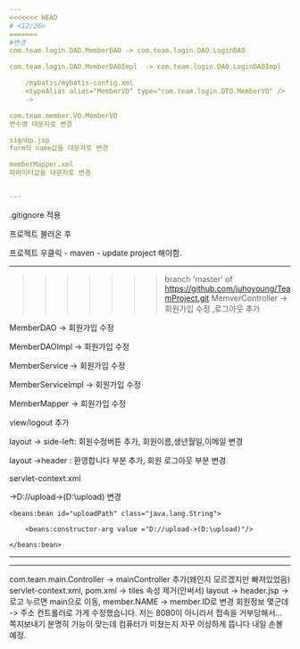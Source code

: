 ```yaml
---
<<<<<<< HEAD
# <12/26>
=======
#변경 
com.team.login.DAO.MemberDAO -> com.team.login.DAO.LoginDAO

com.team.login.DAO.MemberDAOImpl  -> com.team.login.DAO.LoginDAOImpl

	/mybatis/mybatis-config.xml
	<typeAlias alias="MemberVO" type="com.team.login.DTO.MemberVO" /> 
	-> 

com.team.member.VO.MemberVO 
변수명 대문자로 변경

signUp.jsp 
form의 name값들 대문자로 변경

memberMapper.xml
파라미터값들 대문자로 변경


---
```


.gitignore 적용

프로젝트 불러온 후 

프로젝트 우클릭  - maven - update project 해야함.

---

>>>>>>> branch 'master' of https://github.com/juhoyoung/TeamProject.git
MemverController -> 회원가입 수정 ,로그아웃 추가

MemberDAO -> 회원가입 수정

MemberDAOImpl -> 회원가입 수정

MemberService -> 회원가입 수정

MemberServiceImpl -> 회원가입 수정

MemberMapper -> 회원가입 수정

view/logout 추가

layout -> side-left: 회원수정버튼 추가, 회원이름,생년월일,이메일 변경

layout ->header : 환영합니다 부분 <a></a> 추가, 회원 로그아웃 부분 변경

servlet-context.xml  

->D://upload->(D:\upload) 변경

<!-- 파일업로드 위한 디렉토리 설정 -->

	<beans:bean id="uploadPath" class="java.lang.String">
	
		<beans:constructor-arg value ="D://upload->(D:\upload)"/>
		
	</beans:bean> 
	

---

---
com.team.main.Controller -> mainController 추가(왜인지 모르겠지만 빠져있었음)
servlet-context.xml, pom.xml -> tiles 속성 제거(안써서)
layout -> header.jsp -> 로고 누르면 main으로 이동, member.NAME -> member.ID로 변경
회원정보 몇군데 -> 주소 컨트롤러로 가게 수정했습니다. 
저는 8080이 아니라서 접속을 거부당해서...
쪽지보내기 분명히 기능이 맞는데 컴퓨터가 미쳤는지 자꾸 이상하게 뜹니다 내일 손볼 예정.




